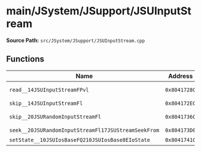 # main/JSystem/JSupport/JSUInputStream

**Source Path:** `src/JSystem/JSupport/JSUInputStream.cpp`

## Functions

| Name | Address | Match % |
|------|---------|---------|
| `read__14JSUInputStreamFPvl` | `0x8041728C` | :white_check_mark: (100.0%) |
| `skip__14JSUInputStreamFl` | `0x804172EC` | :x: (0.0%) |
| `skip__20JSURandomInputStreamFl` | `0x8041736C` | :white_check_mark: (100.0%) |
| `seek__20JSURandomInputStreamFl17JSUStreamSeekFrom` | `0x804173D0` | :x: (0.0%) |
| `setState__10JSUIosBaseFQ210JSUIosBase8EIoState` | `0x8041741C` | :x: (0.0%) |